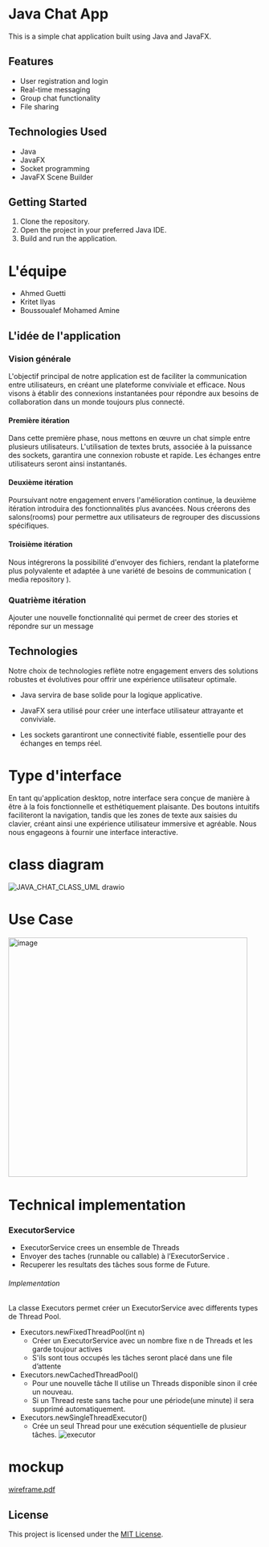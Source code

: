 # Java Chat App

This is a simple chat application built using Java and JavaFX.

## Features

- User registration and login
- Real-time messaging
- Group chat functionality
- File sharing

## Technologies Used

- Java
- JavaFX
- Socket programming
- JavaFX Scene Builder

## Getting Started

1. Clone the repository.
2. Open the project in your preferred Java IDE.
3. Build and run the application.
<!-- 
## Screenshots

![Login Screen](screenshots/login.png)
![Chat Screen](screenshots/chat.png) -->


<!-- ## Contributing

Contributions are welcome! Please fork the repository and submit a pull request. -->
# L'équipe

* Ahmed Guetti
* Kritet Ilyas
* Boussoualef Mohamed Amine
## L'idée de l'application

### Vision générale

L'objectif principal de notre application est de faciliter la communication entre utilisateurs, en créant une plateforme conviviale et efficace. Nous visons à établir des connexions instantanées pour répondre aux besoins de collaboration dans un monde toujours plus connecté.
#### Première itération

Dans cette première phase, nous mettons en œuvre un chat simple entre plusieurs utilisateurs. L'utilisation de textes bruts, associée à la puissance des sockets, garantira une connexion robuste et rapide. Les échanges entre utilisateurs seront ainsi instantanés.

#### Deuxième itération

Poursuivant notre engagement envers l'amélioration continue, la deuxième itération introduira des fonctionnalités plus avancées. Nous créerons des salons(rooms) pour permettre aux utilisateurs de regrouper des discussions spécifiques. 
#### Troisième itération

Nous intégrerons la possibilité d'envoyer des fichiers, rendant la plateforme plus polyvalente et adaptée à une variété de besoins de communication ( media repository ).

### Quatrième itération 

Ajouter une nouvelle fonctionnalité qui permet de creer des stories et répondre sur un message
## Technologies

Notre choix de technologies reflète notre engagement envers des solutions robustes et évolutives pour offrir une expérience utilisateur optimale.

- Java servira de base solide pour la logique applicative.

- JavaFX sera utilisé pour créer une interface utilisateur attrayante et conviviale.

- Les sockets garantiront une connectivité fiable, essentielle pour des échanges en temps réel.
# Type d'interface

En tant qu'application desktop, notre interface sera conçue de manière à être à la fois fonctionnelle et esthétiquement plaisante. Des boutons intuitifs faciliteront la navigation, tandis que les zones de texte aux saisies du clavier, créant ainsi une expérience utilisateur immersive et agréable. Nous nous engageons à fournir une interface interactive.
# class diagram

![JAVA_CHAT_CLASS_UML drawio](https://github.com/K-Ilyas/java-chat-app/assets/61426347/94c3bd5f-b678-4483-802a-e755005852f6)

# Use Case 

<img width="476" alt="image" src="https://github.com/K-Ilyas/java-chat-app/assets/61426347/07055bf7-abed-46db-b03f-f98ec8e9c25e">

# Technical implementation 

### ExecutorService

- ExecutorService crees un ensemble de Threads
- Envoyer des taches (runnable ou callable) à l’ExecutorService .
- Recuperer les resultats des tâches sous forme de Future.
###### Implementation 

 La classe Executors permet créer un ExecutorService avec differents 
types de Thread Pool.
 - Executors.newFixedThreadPool(int n)
   - Créer un ExecutorService avec un nombre fixe n de Threads et les garde toujour actives
   - S'ils sont tous occupés les tâches seront placé dans une file d’attente
 - Executors.newCachedThreadPool()
   - Pour une nouvelle tâche Il utilise un Threads disponible sinon il crée un nouveau.
   - Si un Thread reste sans tache pour une période(une minute) il sera supprimé 
automatiquement.
 - Executors.newSingleThreadExecutor()
   - Crée un seul Thread pour une exécution séquentielle de plusieur tâches.
![executor](https://github.com/K-Ilyas/java-chat-app/assets/61426347/37136685-5e66-4554-9caa-a43e98a690af)

# mockup

[wireframe.pdf](https://github.com/K-Ilyas/java-chat-app/files/14418175/wireframe.pdf)

## License

This project is licensed under the [MIT License](LICENSE).
